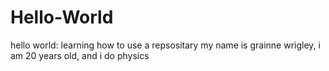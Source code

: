 # Hello-World
hello world: learning how to use a repsositary
my name is grainne wrigley, i am 20 years old, and i do physics
